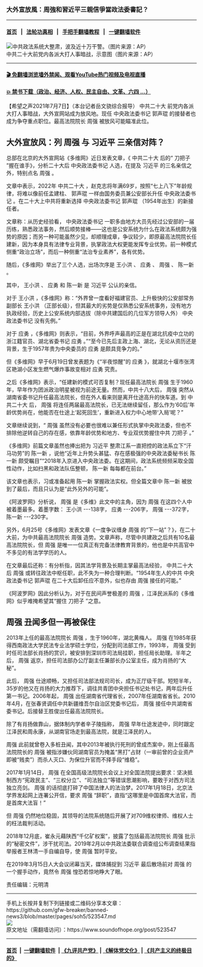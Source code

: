 ### 大外宣放風：周強和習近平三親信爭當政法委書記？
------------------------

#### [首页](https://github.com/gfw-breaker/banned-news3/blob/master/README.md) &nbsp;&nbsp;|&nbsp;&nbsp; [法轮功真相](https://github.com/begood0513/basic/blob/master/README.md)  &nbsp;&nbsp;|&nbsp;&nbsp; [手把手翻墙教程](https://github.com/gfw-breaker/guides/wiki)  &nbsp;&nbsp;|&nbsp;&nbsp; [一键翻墙软件](https://github.com/gfw-breaker/nogfw/blob/master/README.md)  



<div><img alt="中共政法系统大整肃，波及近十万干警。（图片来源：AP）" src="https://img.soundofhope.org/2021-06/704c4434-5067-4b6e-b7de-7ec211b95b75-1614739022216-1623322710098.jpg"/>
<br/><figcaption class="caption">
 中共二十大前党内各派大打人事暗战，示意图（图片来源：AP）
</figcaption></div><hr/>

#### [ 🎬  免翻墙浏览墙外禁闻、观看YouTube热门视频及电视直播](https://github.com/gfw-breaker/HelloWorld)

#### [ 💥  禁书下载（政治、经济、人权、民主自由、文革、六四 ...）](https://github.com/gfw-breaker/books/blob/master/README.md)

<div><div class="Content__Wrapper sc-1bvya0-0 grZQxZ">
 <p class="meta-top">
  <span class="meta">
   【希望之声2021年7月7日】（本台记者岳文骁综合报导）
  </span>
  <ok href="/term/330403">
   中共二十大
  </ok>
  前党内各派大打人事暗战，大外宣网站成为放风地。现任
  <ok href="/term/570479">
   中央政法委书记
  </ok>
  <ok href="/term/11388">
   郭声琨
  </ok>
  的接替者也成为争夺重点职位。最高法院院长
  <ok href="/term/7827">
   周强
  </ok>
  被放风可能瞄准此位。
 </p>
 <h2>
  大外宣放风：列
  <ok href="/term/7827">
   周强
  </ok>
  与
  <ok href="/term/1063">
   习近平
  </ok>
  三亲信对阵？
 </h2>
 <p>
  总部在北京的大外宣网站《多维网》近日发表文章，《
  <ok href="/term/330403">
   中共二十大
  </ok>
  后的“
  <ok href="/term/109846">
   刀把子
  </ok>
  ”握在谁手》，分析二十大后
  <ok href="/term/570479">
   中央政法委书记
  </ok>
  人选，在提及
  <ok href="/term/1063">
   习近平
  </ok>
  的三名亲信之外，特别点名
  <ok href="/term/7827">
   周强
  </ok>
  。
 </p>
 <div class="AD_Embed__Wrap-sc-1xslmin-0 igMuqX module desktop">
  <div>
  </div>
 </div>
 <p>
  文章中表示，2022年
  <ok href="/term/330403">
   中共二十大
  </ok>
  ，赵克志将年满69岁，按照“七上八下”年龄规律，将难以像前任孟建柱、
  <ok href="/term/11388">
   郭声琨
  </ok>
  一样由国务委员兼公安部长升任
  <ok href="/term/570479">
   中央政法委书记
  </ok>
  。在二十大上中共将重新选择
  <ok href="/term/570479">
   中央政法委书记
  </ok>
  <ok href="/term/11388">
   郭声琨
  </ok>
  （1954年出生）的新接任者。
 </p>
 <p>
  文章称：从历史经验看，
  <ok href="/term/570479">
   中央政法委书记
  </ok>
  一职多由地方大员先经过公安部的一届历练，熟悉政法事务，然后顺势接棒——这也是公安系统为什么在政法系统颇为强势的原因；而另一种可能虽然少见，却顺理成章，争议较少，即原最高法院院长任建新，因为本身具有法律专业背景，执掌政法大权更能发挥专业优势。前一种模式侧重“政治立场”，而后一种侧重“法治专业素养”，各有优势。
 </p>
 <p>
  随后，《多维网》举出了三个人选，出场次序是
  <ok href="/term/21992">
   王小洪
  </ok>
  、
  <ok href="/term/13970">
   应勇
  </ok>
  、
  <ok href="/term/7827">
   周强
  </ok>
  、
  <ok href="/term/23819">
   陈一新
  </ok>
  。
 </p>
 <p>
  其中，
  <ok href="/term/21992">
   王小洪
  </ok>
  、
  <ok href="/term/13970">
   应勇
  </ok>
  和
  <ok href="/term/23819">
   陈一新
  </ok>
  是
  <ok href="/term/1063">
   习近平
  </ok>
  公认的亲信。
 </p>
 <p>
  对于
  <ok href="/term/21992">
   王小洪
  </ok>
  ，《多维网》称：“外界曾一度看好福建官员、上升极快的公安部常务副部长
  <ok href="/term/21992">
   王小洪
  </ok>
  （正部长级），但其最大的劣势是仅熟悉公安系统事务，没有地方执政经验，历史上公安系统内部选拔（除中共建国后的几位军方领导人外）
  <ok href="/term/570479">
   中央政法委书记
  </ok>
  没有先例。”
 </p>
 <p>
  对于
  <ok href="/term/13970">
   应勇
  </ok>
  ，《多维网》则表示，“目前，外界呼声最高的正是在湖北抗疫中立功的浙江籍官员、湖北省委书记
  <ok href="/term/13970">
   应勇
  </ok>
  。”“至今已先后主政上海、湖北，无论从资历还是背景，生于1957年贵为中央委员的
  <ok href="/term/13970">
   应勇
  </ok>
  是颇具竞争力的。”
 </p>
 <p>
  但《多维网》早于6月19日曾发表题为《“半夜惊醒”的
  <ok href="/term/13970">
   应勇
  </ok>
  》，就湖北十堰市张湾区艳湖小区发生燃气爆炸事故变相对
  <ok href="/term/13970">
   应勇
  </ok>
  究责。
 </p>
 <p>
  之后《多维网》表示，“任建新的模式可否复制？现任最高法院长
  <ok href="/term/7827">
   周强
  </ok>
  生于1960年，早年作为团派政治明星被视为前途无量。然而，中共十八大后，
  <ok href="/term/7827">
   周强
  </ok>
  突然从湖南省委书记升任最高法院长，但在外人看来则是离开仕途高升的快车道。到
  <ok href="/term/330403">
   中共二十大
  </ok>
  后，
  <ok href="/term/7827">
   周强
  </ok>
  将连任两届最高法院长，已无法继续留任，那么作为‘60后’年龄优势尚在，他能否在仕途上‘起死回生’，重新进入权力中心地带‘入局’呢？”
 </p>
 <p>
  文章继续说到，“
  <ok href="/term/7827">
   周强
  </ok>
  虽然没有必要也很难以兼任形式执掌中央政法委，但也不排除他逆转自己的存在感，依靠年龄优势和地方、专业双优势握住中共
  <ok href="/term/109846">
   刀把子
  </ok>
  。”
 </p>
 <p>
  《多维网》前篇文章虽然也捧出把为
  <ok href="/term/1063">
   习近平
  </ok>
  整肃江系一直把控的政法系立下“汗马功劳”的
  <ok href="/term/23819">
   陈一新
  </ok>
  ，说他“近年上升势头甚猛、存在感极强的中央政法委秘书长
  <ok href="/term/23819">
   陈一新
  </ok>
  颇受瞩目”“2018年入京进入中央政法委。在这期间，政法系统频频采取全国性动作，比如扫黑和政法队伍整顿，
  <ok href="/term/23819">
   陈一新
  </ok>
  每每都在前台。”
 </p>
 <div class="AD_Embed__Wrap-sc-1xslmin-0 igMuqX module desktop">
  <div>
  </div>
 </div>
 <p>
  该文章也表示，习或准备起用
  <ok href="/term/23819">
   陈一新
  </ok>
  掌握政法实权。但全篇文章中
  <ok href="/term/23819">
   陈一新
  </ok>
  被放到了最后，而且只认为是“此外另外的可能”。
 </p>
 <p>
  《阿波罗网》分析说，
  <ok href="/term/7827">
   周强
  </ok>
  是《多维》此文中的主角，因为
  <ok href="/term/7827">
   周强
  </ok>
  在这四个人中被着墨最多。着墨字数：
  <ok href="/term/21992">
   王小洪
  </ok>
  ---138字，
  <ok href="/term/13970">
   应勇
  </ok>
  ---206字，
  <ok href="/term/7827">
   周强
  </ok>
  ---372字，
  <ok href="/term/23819">
   陈一新
  </ok>
  ---230字。
 </p>
 <p>
  另外，6月25号《多维网》发表文章《一度争议缠身
  <ok href="/term/7827">
   周强
  </ok>
  的“下一站”？》，在二十大前，为中共最高法院院长
  <ok href="/term/7827">
   周强
  </ok>
  造势。文章声称，尽管中共建政之后共有10名最高法院院长，但
  <ok href="/term/7827">
   周强
  </ok>
  是唯一一位真正有完备法律教育背景的，他也是中共高官中不多见的有法学学历的人。
 </p>
 <p>
  在文章最后还称：有分析指，因其法学背景及长期主掌最高法经验，
  <ok href="/term/330403">
   中共二十大
  </ok>
  后
  <ok href="/term/7827">
   周强
  </ok>
  或转往政法中枢任职，此不失为一种合理判断。“1954年生人的中共
  <ok href="/term/570479">
   中央政法委书记
  </ok>
  <ok href="/term/11388">
   郭声琨
  </ok>
  在二十大后卸任应不意外，似也存由
  <ok href="/term/7827">
   周强
  </ok>
  接任的可能。”
 </p>
 <p>
  《阿波罗网》因此分析认为，对于在民间声誉极差的
  <ok href="/term/7827">
   周强
  </ok>
  ，江泽民派系的《多维网》似乎难掩希望其“握住
  <ok href="/term/109846">
   刀把子
  </ok>
  ”之意。
 </p>
 <h2>
  <ok href="/term/7827">
   周强
  </ok>
  丑闻多但一再被保住
 </h2>
 <p>
  2013年上任的最高法院院长
  <ok href="/term/7827">
   周强
  </ok>
  ，生于1960年，湖北黄梅人。
  <ok href="/term/7827">
   周强
  </ok>
  在1985年获得西南政法大学民法专业法学硕士学位，分配到司法部工作，1993年，
  <ok href="/term/7827">
   周强
  </ok>
  受到时任司法部长肖扬的赏识，被安排到深圳市司法局挂职，担任局长助理。半年之后，
  <ok href="/term/7827">
   周强
  </ok>
  返京，担任司法部办公厅副主任兼部长办公室主任，成为肖扬的“大秘”。
 </p>
 <p>
  此后，
  <ok href="/term/7827">
   周强
  </ok>
  仕途顺畅，又担任司法部法规司司长，成为正厅级干部。短短半年，35岁的他又在肖扬的大力推荐下，调往共青团中央担任书记处书记，两年后升任第一书记。2006年起，
  <ok href="/term/7827">
   周强
  </ok>
  出任湖南省代理省长，2007年任湖南省省长。2010年4月，在张春贤调任中共新疆维吾尔自治区党委书记后，
  <ok href="/term/7827">
   周强
  </ok>
  接任中共湖南省委书记。后接替王胜俊出任最高法院院长。
 </p>
 <p>
  除了有肖扬做靠山，据体制内学者辛子陵指称，
  <ok href="/term/7827">
   周强
  </ok>
  早年仕途发迹中，同时跟定江泽民和周永康，从湖南官场走到最高法院，就是江泽民的人。
 </p>
 <p>
  <ok href="/term/7827">
   周强
  </ok>
  此前就曾卷入多桩丑闻，其中2013年被执行死刑的曾成杰案中，刚上任最高法院院长的
  <ok href="/term/7827">
   周强
  </ok>
  被指涉嫌伙同湖南官员为掩盖“黑打”占财（一审前曾的企业资产即被“贱卖”）而杀人灭口、为保位升官而不择手段“维稳”。
 </p>
 <p>
  2017年1月14日，
  <ok href="/term/7827">
   周强
  </ok>
  在全国高级法院院长会议上对全国法院提出要求：坚决抵制西方“宪政民主”、“三权分立”、“司法独立”等错误思潮影响，要敢于对西方司法独立亮剑。
  <ok href="/term/7827">
   周强
  </ok>
  的话彻底打碎了中国法律人的法治梦。2017年1月18日，北京法学界发起网上连署公开信，要求
  <ok href="/term/7827">
   周强
  </ok>
  “辞职”，直指“这哪里是中国首席大法官，而是首席大法盲！”
 </p>
 <div class="AD_Embed__Wrap-sc-1xslmin-0 igMuqX module desktop">
  <div>
  </div>
 </div>
 <p>
  但
  <ok href="/term/7827">
   周强
  </ok>
  仍然地位稳固，其领导的法院系统随后开展了对709维权律师、维权人士的枉法裁判活动。
 </p>
 <p>
  2018年12月底，崔永元藉陕西“千亿矿权案”，披露了包括最高法院院长
  <ok href="/term/7827">
   周强
  </ok>
  批示的“秘密文件”，涉干扰司法。2019年2月以中共政法委联合调查组公布调查结果指举报者王林清一手自编自导，使
  <ok href="/term/7827">
   周强
  </ok>
  暂时平安。
 </p>
 <p>
  在2019年3月15日人大会议闭幕当天，媒体捕捉到
  <ok href="/term/1063">
   习近平
  </ok>
  最后散场前对
  <ok href="/term/7827">
   周强
  </ok>
  的一个握手动作，竟然令
  <ok href="/term/7827">
   周强
  </ok>
  惶恐若惊地睁大了眼。
 </p>
 <p class="meta-btm">
  责任编辑：元明清
 </p>
</div>
</div>
<hr/>
手机上长按并复制下列链接或二维码分享本文章：<br/>
https://github.com/gfw-breaker/banned-news3/blob/master/pages/soh5/523547.md <br/>
<a href='https://github.com/gfw-breaker/banned-news3/blob/master/pages/soh5/523547.md'><img src='https://github.com/gfw-breaker/banned-news3/blob/master/pages/soh5/523547.md.png'/></a> <br/>
原文地址（需翻墙访问）：https://www.soundofhope.org/post/523547


------------------------
#### [首页](https://github.com/gfw-breaker/banned-news3/blob/master/README.md) &nbsp;|&nbsp; [一键翻墙软件](https://github.com/gfw-breaker/nogfw/blob/master/README.md) &nbsp;| [《九评共产党》](https://github.com/gfw-breaker/9ping.md/blob/master/README.md#九评之一评共产党是什么) | [《解体党文化》](https://github.com/gfw-breaker/jtdwh.md/blob/master/README.md) | [《共产主义的终极目的》](https://github.com/gfw-breaker/gczydzjmd.md/blob/master/README.md)


<img src='http://gfw-breaker.win/banned-news3/pages/soh5/523547.md' width='0px' height='0px'/>